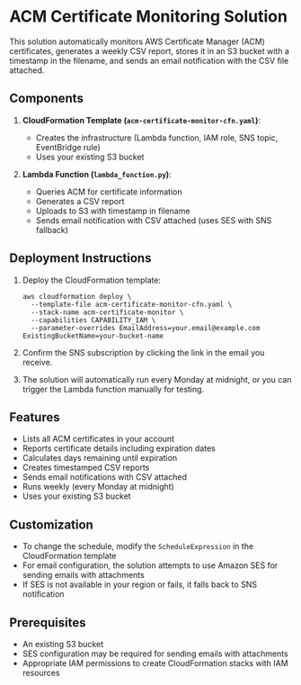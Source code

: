 # ACM Certificate Monitoring Solution

This solution automatically monitors AWS Certificate Manager (ACM) certificates, generates a weekly CSV report, stores it in an S3 bucket with a timestamp in the filename, and sends an email notification with the CSV file attached.

## Components

1. **CloudFormation Template (`acm-certificate-monitor-cfn.yaml`)**: 
   - Creates the infrastructure (Lambda function, IAM role, SNS topic, EventBridge rule)
   - Uses your existing S3 bucket

2. **Lambda Function (`lambda_function.py`)**:
   - Queries ACM for certificate information
   - Generates a CSV report
   - Uploads to S3 with timestamp in filename
   - Sends email notification with CSV attached (uses SES with SNS fallback)


## Deployment Instructions

1. Deploy the CloudFormation template:
   ```
   aws cloudformation deploy \
     --template-file acm-certificate-monitor-cfn.yaml \
     --stack-name acm-certificate-monitor \
     --capabilities CAPABILITY_IAM \
     --parameter-overrides EmailAddress=your.email@example.com ExistingBucketName=your-bucket-name
   ```

2. Confirm the SNS subscription by clicking the link in the email you receive.

3. The solution will automatically run every Monday at midnight, or you can trigger the Lambda function manually for testing.

## Features

- Lists all ACM certificates in your account
- Reports certificate details including expiration dates
- Calculates days remaining until expiration
- Creates timestamped CSV reports
- Sends email notifications with CSV attached
- Runs weekly (every Monday at midnight)
- Uses your existing S3 bucket

## Customization

- To change the schedule, modify the `ScheduleExpression` in the CloudFormation template
- For email configuration, the solution attempts to use Amazon SES for sending emails with attachments
- If SES is not available in your region or fails, it falls back to SNS notification

## Prerequisites

- An existing S3 bucket
- SES configuration may be required for sending emails with attachments
- Appropriate IAM permissions to create CloudFormation stacks with IAM resources

